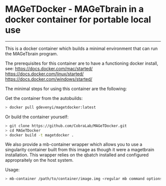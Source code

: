 # MAGeTDocker - MAGeTbrain in a docker container for portable local use

-----

This is a docker container which builds a minimal environment that can run the MAGeTbrain program.

The prerequisites for this container are to have a functioning docker install, see:
https://docs.docker.com/mac/started/
https://docs.docker.com/linux/started/
https://docs.docker.com/windows/started/

The minimal steps for using this container are the following:

Get the container from the autobuilds:
```sh
> docker pull gdevenyi/magetdocker:latest
```

Or build the container yourself:
```sh
> git clone https://github.com/CobraLab/MAGeTDocker.git
> cd MAGeTDocker
> docker build -t magetdocker .
```

We also provide a mb-container wrapper which allows you to use a singularity container built from this image
as though it were a magetbrain installation. This wrapper relies on the qbatch installed and configured appropraitely
on the host system.

Usage:
```sh
> mb-container /path/to/container/image.img <regular mb command options>
```
